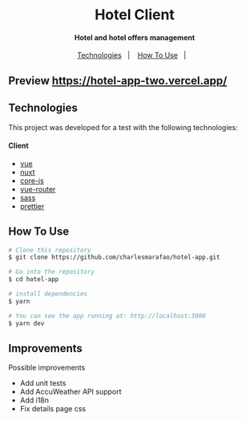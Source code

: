 <h1 align="center">
    Hotel Client
</h1>

<h4 align="center">
  Hotel and hotel offers management 
</h4>

<p align="center">
  <a href="#rocket-technologies">Technologies</a>&nbsp;&nbsp;&nbsp;|&nbsp;&nbsp;&nbsp;
  <a href="#information_source-how-to-use">How To Use</a>&nbsp;&nbsp;&nbsp;|&nbsp;&nbsp;&nbsp;
</p>


## Preview https://hotel-app-two.vercel.app/


## Technologies

This project was developed for a test with the following technologies:

<h4>
  Client
</h4>

- [vue](https://vuejs.org/)
- [nuxt](https://nuxtjs.org/)
- [core-js](https://github.com/zloirock/core-js)
- [vue-router](https://router.vuejs.org/)
- [sass](https://sass-lang.com/)
- [prettier](https://prettier.io/)


## How To Use

```bash
# Clone this repository
$ git clone https://github.com/charlesmarafao/hotel-app.git

# Go into the repository
$ cd hotel-app

# install dependencies
$ yarn

# You can see the app running at: http://localhost:3000
$ yarn dev
```
## Improvements
Possible improvements

- Add unit tests
- Add AccuWeather API support
- Add i18n
- Fix details page css

